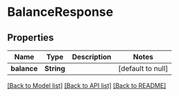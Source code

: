 # BalanceResponse
## Properties

| Name | Type | Description | Notes |
|------------ | ------------- | ------------- | -------------|
| **balance** | **String** |  | [default to null] |

[[Back to Model list]](../README.md#documentation-for-models) [[Back to API list]](../README.md#documentation-for-api-endpoints) [[Back to README]](../README.md)

